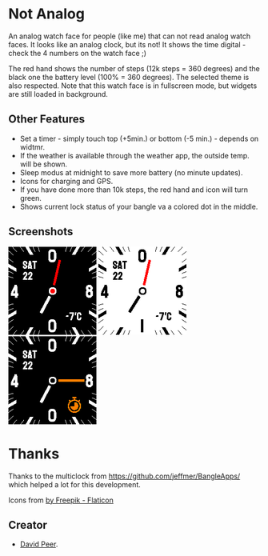# Not Analog
An analog watch face for people (like me) that can not read analog watch faces.
It looks like an analog clock, but its not! It shows the time digital - check the
4 numbers on the watch face ;)

The red hand shows the number of steps (12k steps = 360 degrees) and the
black one the battery level (100% = 360 degrees).
The selected theme is also respected. Note that this watch face is in fullscreen
mode, but widgets are still loaded in background.

## Other Features
- Set a timer - simply touch top (+5min.) or bottom (-5 min.) - depends on widtmr.
- If the weather is available through the weather app, the outside temp. will be shown.
- Sleep modus at midnight to save more battery (no minute updates).
- Icons for charging and GPS.
- If you have done more than 10k steps, the red hand and icon will turn green.
- Shows current lock status of your bangle va a colored dot in the middle.


## Screenshots
![](screenshot_1.png)
![](screenshot_2.png)
![](screenshot_3.png)


# Thanks
Thanks to the multiclock from https://github.com/jeffmer/BangleApps/
which helped a lot for this development.

Icons from <a href="https://www.flaticon.com/free-icons" title="icons">by Freepik - Flaticon</a>

## Creator
- [David Peer](https://github.com/peerdavid).